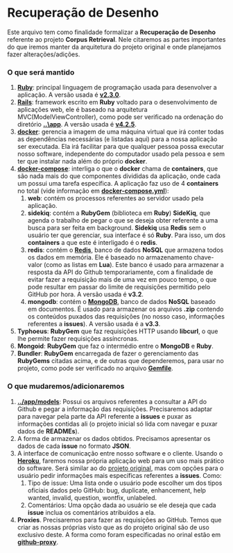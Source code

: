 # Recuperação de Desenho #

Este arquivo tem como finalidade formalizar a **Recuperação de Desenho** referente ao projeto **Corpus Retrieval**. Nele citaremos as partes importantes do que iremos manter da arquitetura do projeto original e onde planejamos fazer alterações/adições.

### O que será mantido ###
1. **[Ruby](https://www.ruby-lang.org/en/)**: principal linguagem de programação usada para desenvolver a aplicação. A versão usada é **[v2.3.0](https://github.com/ruby/ruby/releases/tag/v2_3_0)**.
2. **[Rails](http://rubyonrails.org/)**: framework escrito em **Ruby** voltado para o desenvolvimento de aplicações web, ele é baseado na arquitetura MVC(ModelViewController), como pode ser verificado na ordenação do diretório **[..\app](https://github.com/ninofabrizio/corpus-retrieval/tree/master/app)**. A versão usada é **[v4.2.5](https://github.com/rails/rails/releases/tag/v4.2.5)**.
3. **[docker](https://docs.docker.com/)**: gerencia a imagem de uma máquina virtual que irá conter todas as dependências necessárias (e listadas aqui) para a nossa aplicação ser executada. Ela irá facilitar para que qualquer pessoa possa executar nosso software, independente do computador usado pela pessoa e sem ter que instalar nada além do próprio **docker**.
4. **[docker-compose](https://docs.docker.com/compose/overview/)**: interliga o que o **docker** chama de **containers**, que são nada mais do que componentes divididas da aplicação, onde cada um possui uma tarefa específica. A aplicação faz uso de 4 **containers** no total (vide informação em **[docker-compose.yml](https://github.com/ninofabrizio/corpus-retrieval/blob/master/docker-compose.yml)**):
    1. **web**: contém os processos referentes ao servidor usado pela aplicação.
    2. **sidekiq**: contém a **RubyGem** (biblioteca em **Ruby**) **SideKiq**, que agenda o trabalho de pegar o que se deseja obter referente a uma busca para ser feita em background. **Sidekiq** usa **Redis** sem o usuário ter que gerenciar, sua interface é só **Ruby**. Para isso, um dos **containers** a que este é interligado é o **redis**.
    3. **redis**: contém o **[Redis](https://redis.io/)**, banco de dados **NoSQL** que armazena todos os dados em memória. Ele é baseado no armazenamento chave-valor (como as listas em **Lua**). Este banco é usado para armazenar a resposta da API do Github temporariamente, com a finalidade de evitar fazer a requisição mais de uma vez em pouco tempo, o que pode resultar em passar do limite de requisições permitido pelo GitHub por hora. A versão usada é **v3.2**.
    4. **mongodb**: contém o **[MongoDB](https://www.mongodb.com/)**, banco de dados **NoSQL** baseado em documentos. É usado para armazenar os arquivos **.zip** contendo os conteúdos puxados das requisições (no nosso caso, informações referentes a **issues**). A versão usada é a **v3.3**.
5. **Typhoeus**: **RubyGem** que faz requisições HTTP usando **libcurl**, o que lhe permite fazer requisições assíncronas.
6. **Mongoid**: **RubyGem** que faz o intermédio entre o **MongoDB** e **Ruby**.
7. **Bundler**: **RubyGem** encarregada de fazer o gerenciamento das **RubyGems** citadas acima, e de outras que dependeremos, para usar no projeto, como pode ser verificado no arquivo **[Gemfile](https://github.com/ninofabrizio/corpus-retrieval/blob/master/Gemfile)**.

### O que mudaremos/adicionaremos ###
1. **[../app/models](https://github.com/ninofabrizio/corpus-retrieval/tree/master/app/models)**: Possui os arquivos referentes a consultar a API do Github e pegar a informação das requisições. Precisaremos adaptar para navegar pela parte da API referente a **issues** e puxar as informações contidas ali (o projeto inicial só lida com navegar e puxar dados de **READMEs**).
2. A forma de armazenar os dados obtidos. Precisamos apresentar os dados de cada **issue** no formato **JSON**.
3. A interface de comunicação entre nosso software e o cliente. Usando o **[Heroku](https://www.heroku.com/ruby#)**, faremos nossa própria aplicação web para um uso mais prático do software. Será similar ao do [projeto original](http://corpus-retrieval.herokuapp.com), mas com opções para o usuário pedir informações mais específicas referentes a **issues**. Como:
    1. Tipo de issue: Uma lista onde o usuário pode escolher um dos tipos oficiais dados pelo GitHub: bug, duplicate, enhancement, help wanted, invalid, question, wontfix, unlabeled.
    2. Comentários: Uma opção dada ao usuário se ele deseja que cada **issue** inclua os comentários atribuídos a ela.
4. **Proxies**. Precisaremos para fazer as requisições ao GitHub. Temos que criar as nossas próprias visto que as do projeto original são de uso exclusivo deste. A forma como foram especificadas no orinal estão em **[github-proxy](https://github.com/nitanilla/github-proxy)**.
